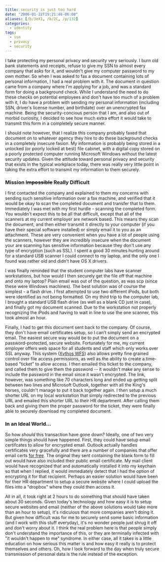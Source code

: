 ```yaml
---
title: security is just too hard
date: "2006-01-22T19:21:46-06:00"
aliases: [/b/3eX1, /b/2C, /p/132]
categories:
  - identity
tags:
  - ssn
  - privacy
  - security
---
```


I take protecting my personal privacy and security very seriously. I burn old bank statements and receipts, refuse to
give my SSN to almost every company that asks for it, and wouldn't give my computer password to my own mother. So when
I was asked to fax a document containing lots of personal information, I had a real problem with it. The document in
question came from a company where I'm applying for a job, and was a standard form for doing a background check. While
I understand the need to do these checks on potential employees and don't have too much of a problem with it, I do have
a problem with sending my personal information (including SSN, driver's license number, and birthdate) over an
unencrypted fax machine. Being the security-concious person that I am, and also out of morbid curiosity, I decided to
see how much extra effort it would take to transmit this form in a completely secure manner.

I should note however, that I realize this company probably faxed that document on to whatever agency they hire to do
these background checks in a completely insecure fasion. My information is probably being stored in a unlocked (or
poorly locked at best) file cabinet, with a digital copy stored on a poorly protected computer running Microsoft Windows
without the latest security updates. Given the attitude toward personal privacy and security that exists in the typical
workplace today, there was really very little point in taking the extra effort to transmit my information to them
securely.

### Mission <s>Impossible</s> Really Difficult

I first contacted the company and explained to them my concerns with sending such sensitive information over a fax
machine, and verified that it would be okay to scan the completed document and transfer that to them. Immediately I was
met with my first hurdle - scanning the completed form. You wouldn't expect this to be all that difficult, except that
all of the scanners at my current employer are network based. This means they scan the document, and then either
transmit it directly to your computer (if you have their special software installed) or simply email it to you as an
attachment. These are very convenient when you have a lot of people using the scanners, however they are incredibly
insecure when the document your are scanning has sensitive information because they don't use any type of encryption
(such as SSL). I spent a good 30 minutes hunting around for a standard USB scanner I could connect to my laptop, and
the only one I found was rather old and didn't have OS X drivers.

I was finally reminded that the student computer labs have scanner workstations, but how would I then securely get the
file off that machine and onto my laptop? Plain email was out of the question, as was scp (since these were Windows
machines). The best solution was of course the simplest - a flash drive. I first attempted to use two different iPods,
but both were identified as not being formatted. On my third trip to the computer lab, I brought a standard USB flash
drive (as well as a blank CD just in case), and finally got my document scanned. Due to the workstation not properly
recognizing the iPods and having to wait in line to use the one scanner, this took almost an hour.

Finally, I had to get this document sent back to the company. Of course, they don't have email certificates setup, so I
can't simply send an encrypted email. The easiest secure way would be to put the document on a password-protected,
secure website. Fortunately for me, my current employer offers web space for all students and staff which only works
over SSL anyway. This system ([Xythos WFS][]) also allows pretty fine grained control over file access permissions, as
well as the ability to create a time-based "ticket" to allow access. I then emailed this ticket to the company, and
called them to give them the password -- it wouldn't make any sense to include the password in the email since it wasn't
encrypted. The link, however, was something like 70 characters long and ended up getting split between two lines and
Microsoft Outlook, together with all the King's horses, couldn't manage to put it back together again. I then setup a
much shorter URL on my local workstation that simply redirected to the previous URL and emailed this shorter URL to
their HR department. After calling them back and giving them the proper password for the ticket, they were finally able
to securely download my completed document.

### In an Ideal World...

So how _should_ this transaction have gone down? Ideally, one of two very simple things should have happened. First,
they could have setup email certifcates to allow for encrypted email. Outlook actually handles certificates very
gracefully and there are a number of companies that offer email certs [for free][Thawte]. The original they sent
containing the blank form to fill out would have also included their public email certificate. My mail client would
have recognized that and automatically installed it into my keychain so that when I replied, it would immediately detect
that I had the option of encrypting it for that recipient. Perhaps an easier solution would have been for their HR
department to setup a secure website where I could upload the files into a "dropbox" where they could then access it.

All in all, it took right at 2 hours to do something that should have taken about 30 seconds. Given today's technology
and how easy it is to setup secure websites and email (neither of the above solutions would take more than an hour to
setup), it's ridiculous that more companies aren't doing it. But given how difficult was for me to securely send some
basic information (and I work with this stuff everyday), it's no wonder people just shrug it off and don't worry about
it. I think the real problem here is that people simply don't understand the importance of this, or they are terminally
infected with "it wouldn't happen to me" syndrome. In either case, all it takes is a little education on how serious
this matter is and how easy it really is to protect themselves and others. Oh, how I look forward to the day when truly
secure transmission of personal data is the rule instead of the exception.

[Xythos WFS]: http://www.xythos.com/home/xythos/products/products_wfs.html
[thawte]: http://www.thawte.com/secure-email/personal-email-certificates/index.html
